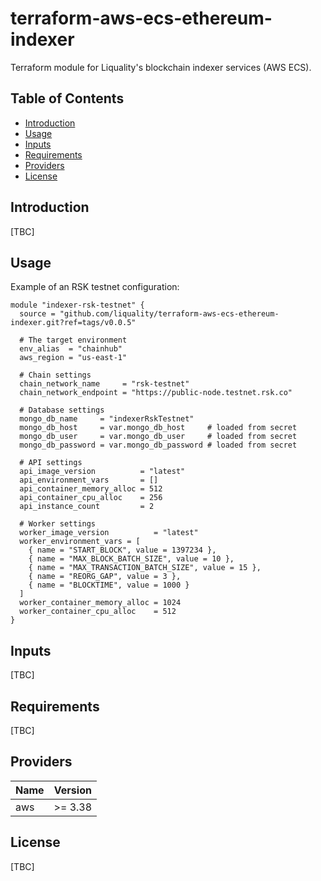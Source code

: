 # terraform-aws-ecs-ethereum-indexer

Terraform module for Liquality's blockchain indexer services (AWS ECS).

## Table of Contents

* [Introduction][section-introduction]
* [Usage][section-usage]
* [Inputs][section-inputs]
* [Requirements][section-requirements]
* [Providers][section-providers]
* [License][section-license]


## Introduction

[TBC]


## Usage

Example of an RSK testnet configuration:

```
module "indexer-rsk-testnet" {
  source = "github.com/liquality/terraform-aws-ecs-ethereum-indexer.git?ref=tags/v0.0.5"

  # The target environment
  env_alias  = "chainhub"
  aws_region = "us-east-1"

  # Chain settings
  chain_network_name     = "rsk-testnet"
  chain_network_endpoint = "https://public-node.testnet.rsk.co"

  # Database settings
  mongo_db_name     = "indexerRskTestnet"
  mongo_db_host     = var.mongo_db_host     # loaded from secret
  mongo_db_user     = var.mongo_db_user     # loaded from secret
  mongo_db_password = var.mongo_db_password # loaded from secret

  # API settings
  api_image_version          = "latest"
  api_environment_vars       = []
  api_container_memory_alloc = 512
  api_container_cpu_alloc    = 256
  api_instance_count         = 2

  # Worker settings
  worker_image_version          = "latest"
  worker_environment_vars = [
    { name = "START_BLOCK", value = 1397234 },
    { name = "MAX_BLOCK_BATCH_SIZE", value = 10 },
    { name = "MAX_TRANSACTION_BATCH_SIZE", value = 15 },
    { name = "REORG_GAP", value = 3 },
    { name = "BLOCKTIME", value = 1000 }
  ]
  worker_container_memory_alloc = 1024
  worker_container_cpu_alloc    = 512
}
```


## Inputs

[TBC]


## Requirements

[TBC]


## Providers

| Name    | Version |
| ------- | ------- |
| aws     | >= 3.38 |


## License

[TBC]



[section-introduction]: #introduction
[section-usage]: #usage
[section-inputs]: #inputs
[section-requirements]: #requirements
[section-providers]: #providers
[section-license]: #license
